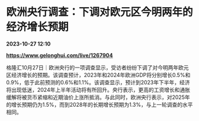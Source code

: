 # 欧洲央行调查：下调对欧元区今明两年的经济增长预期

**2023-10-27 12:10**

**https://www.gelonghui.com/live/1267904**

格隆汇10月27日｜欧洲央行的一项调查显示，受访者纷纷下调了对今明两年欧元区经济增长的预期。该调查预计，2023年和2024年欧洲GDP将分别增长0.5%和0.9%，低于此前预测的0.6%和1.1%。该调查显示，预计到2023年下半年，经济将出现低迷，2024年上半年活动将有所回升。央行表示，更高的工资增长和通胀缓解将被货币紧缩和近期油价上涨所抵消。与此同时，欧洲央行表示，对2025年的增长预期仍为1.5%，而到2028年的长期增长预期为1.3%，与上一轮调查的水平相同。